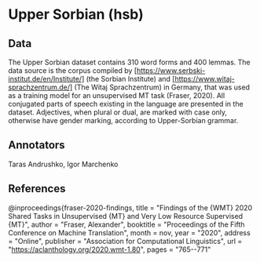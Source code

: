 # Upper Sorbian (hsb)

## Data
The Upper Sorbian dataset contains 310 word forms and 400 lemmas. The data source is the corpus compiled by [https://www.serbski-institut.de/en/Institute/] (the Sorbian Institute) and [https://www.witaj-sprachzentrum.de/] (The Witaj Sprachzentrum) in Germany, that was used as a training model for an unsupervised MT task (Fraser, 2020). All conjugated parts of speech existing in the language are presented in the dataset. Adjectives, when plural or dual, are marked with case only, otherwise have gender marking, according to Upper-Sorbian grammar.

## Annotators
Taras Andrushko, Igor Marchenko

## References
@inproceedings{fraser-2020-findings,
    title = "Findings of the {WMT} 2020 Shared Tasks in Unsupervised {MT} and Very Low Resource Supervised {MT}",
    author = "Fraser, Alexander",
    booktitle = "Proceedings of the Fifth Conference on Machine Translation",
    month = nov,
    year = "2020",
    address = "Online",
    publisher = "Association for Computational Linguistics",
    url = "https://aclanthology.org/2020.wmt-1.80",
    pages = "765--771"
